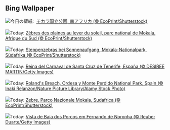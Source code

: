 ## Bing Wallpaper
![](https://www.bing.com/th?id=OHR.PlainsZebra_JA-JP5699662720_UHD.jpg&w=1000)今日の壁紙: &nbsp;[モカラ国立公園, 南アフリカ (© EcoPrint/Shutterstock)](https://www.bing.com/th?id=OHR.PlainsZebra_JA-JP5699662720_UHD.jpg)
<br><br/>
![](https://www.bing.com/th?id=OHR.PlainsZebra_FR-FR3265795603_UHD.jpg&w=1000)Today: [Zèbres des plaines au lever du soleil, parc national de Mokala, Afrique du Sud (© EcoPrint/Shutterstock)](https://www.bing.com/th?id=OHR.PlainsZebra_FR-FR3265795603_UHD.jpg)
<br><br/>
![](https://www.bing.com/th?id=OHR.PlainsZebra_DE-DE9982406079_UHD.jpg&w=1000)Today: [Steppenzebras bei Sonnenaufgang, Mokala-Nationalpark, Südafrika (© EcoPrint/Shutterstock)](https://www.bing.com/th?id=OHR.PlainsZebra_DE-DE9982406079_UHD.jpg)
<br><br/>
![](https://www.bing.com/th?id=OHR.TenerifeCarnival2025_ES-ES0044754668_UHD.jpg&w=1000)Today: [Reina del Carnaval de Santa Cruz de Tenerife, España (© DESIREE MARTIN/Getty Images)](https://www.bing.com/th?id=OHR.TenerifeCarnival2025_ES-ES0044754668_UHD.jpg)
<br><br/>
![](https://www.bing.com/th?id=OHR.OrdesaSpain_EN-GB0380328230_UHD.jpg&w=1000)Today: [Roland's Breach, Ordesa y Monte Perdido National Park, Spain (© Inaki Relanzon/Nature Picture Library/Alamy Stock Photo)](https://www.bing.com/th?id=OHR.OrdesaSpain_EN-GB0380328230_UHD.jpg)
<br><br/>
![](https://www.bing.com/th?id=OHR.PlainsZebra_IT-IT2615421914_UHD.jpg&w=1000)Today: [Zebre, Parco Nazionale Mokala, Sudafrica (© EcoPrint/Shutterstock)](https://www.bing.com/th?id=OHR.PlainsZebra_IT-IT2615421914_UHD.jpg)
<br><br/>
![](https://www.bing.com/th?id=OHR.BaiadosPorcos_PT-BR0532087075_UHD.jpg&w=1000)Today: [Vista de Baía dos Porcos em Fernando de Noronha (© Reuber Duarte/Getty Images)](https://www.bing.com/th?id=OHR.BaiadosPorcos_PT-BR0532087075_UHD.jpg)
<br><br/>
